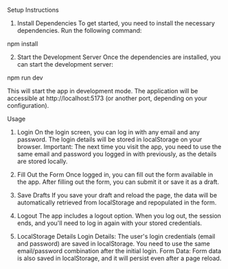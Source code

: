 Setup Instructions
1. Install Dependencies
To get started, you need to install the necessary dependencies. Run the following command:

npm install

2. Start the Development Server
Once the dependencies are installed, you can start the development server:

npm run dev

This will start the app in development mode. The application will be accessible at http://localhost:5173 (or another port, depending on your configuration).

Usage
1. Login
On the login screen, you can log in with any email and any password.
The login details will be stored in localStorage on your browser.
Important: The next time you visit the app, you need to use the same email and password you logged in with previously, as the details are stored locally.

2. Fill Out the Form
Once logged in, you can fill out the form available in the app.
After filling out the form, you can submit it or save it as a draft.

3. Save Drafts
If you save your draft and reload the page, the data will be automatically retrieved from localStorage and repopulated in the form.

4. Logout
The app includes a logout option. When you log out, the session ends, and you'll need to log in again with your stored credentials.

5. LocalStorage Details
Login Details: The user's login credentials (email and password) are saved in localStorage. You need to use the same email/password combination after the initial login.
Form Data: Form data is also saved in localStorage, and it will persist even after a page reload.